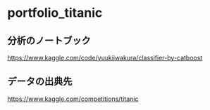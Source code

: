 # portfolio_titanic

## 分析のノートブック
https://www.kaggle.com/code/yuukiiwakura/classifier-by-catboost

## データの出典先
https://www.kaggle.com/competitions/titanic
